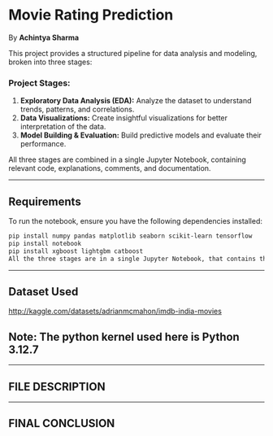 # Movie Rating Prediction
By **Achintya Sharma**

This project provides a structured pipeline for data analysis and modeling, broken into three stages:

### Project Stages:
1. **Exploratory Data Analysis (EDA):** Analyze the dataset to understand trends, patterns, and correlations.
2. **Data Visualizations:** Create insightful visualizations for better interpretation of the data.
3. **Model Building & Evaluation:** Build predictive models and evaluate their performance.

All three stages are combined in a single Jupyter Notebook, containing relevant code, explanations, comments, and documentation.

---

## Requirements

To run the notebook, ensure you have the following dependencies installed:

```bash
pip install numpy pandas matplotlib seaborn scikit-learn tensorflow
pip install notebook
pip install xgboost lightgbm catboost
All the three stages are in a single Jupyter Notebook, that contains the relevant code and explanations with proper comments and documentation.
```
---

##  Dataset Used
http://kaggle.com/datasets/adrianmcmahon/imdb-india-movies
## Note: The python kernel used here is Python 3.12.7

---

## FILE DESCRIPTION	

---

## FINAL CONCLUSION
